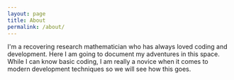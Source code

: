```yaml
---
layout: page
title: About
permalink: /about/
---
```


  I'm a recovering research mathematician who has always loved coding and development. 
  Here I am going to document my adventures in this space. While I can know basic coding, 
  I am really a novice when it comes to modern development techniques so we will see how 
  this goes.

